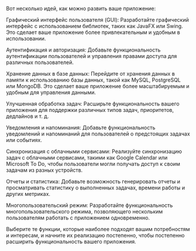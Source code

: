 Вот несколько идей, как можно развить ваше приложение:

Графический интерфейс пользователя (GUI): Разработайте графический интерфейс с использованием библиотек, таких как
JavaFX или Swing. Это сделает ваше приложение более привлекательным и удобным в использовании.

Аутентификация и авторизация: Добавьте функциональность аутентификации пользователей и управления правами доступа для
различных пользователей.

Хранение данных в базе данных: Перейдите от хранения данных в памяти к использованию базы данных, такой как MySQL,
PostgreSQL или MongoDB. Это сделает ваше приложение более масштабируемым и удобным для управления данными.

Улучшенная обработка задач: Расширьте функциональность вашего приложения для поддержки различных типов задач,
приоритетов, дедлайнов и т. д.

Уведомления и напоминания: Добавьте функциональность уведомлений и напоминаний для пользователей о предстоящих задачах
или событиях.

Синхронизация с облачными сервисами: Реализуйте синхронизацию задач с облачными сервисами, такими как Google Calendar
или Microsoft To Do, чтобы пользователи могли получать доступ к своим задачам из разных устройств.

Отчеты и статистика: Добавьте возможность генерировать отчеты и просматривать статистику о выполненных задачах, времени
работы и других метриках.

Многопользовательский режим: Разработайте функциональность многопользовательского режима, позволяющего нескольким
пользователям работать с приложением одновременно.

Выберите те функции, которые наиболее подходят вашим потребностям и интересам, и начните их реализацию постепенно, чтобы
постепенно расширить функциональность вашего приложения.